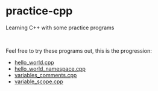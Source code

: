 # practice-cpp
Learning C++ with some practice programs

<br>

Feel free to try these programs out, this is the progression:

- [hello_world.cpp](https://github.com/Chinmay-47/practice-cpp/blob/main/hello_world.cpp)
- [hello_world_namespace.cpp](https://github.com/Chinmay-47/practice-cpp/blob/main/hello_world_namespace.cpp)
- [variables_comments.cpp](https://github.com/Chinmay-47/practice-cpp/blob/main/variables_comments.cpp)
- [variable_scope.cpp](https://github.com/Chinmay-47/practice-cpp/blob/main/variable_scope.cpp)
